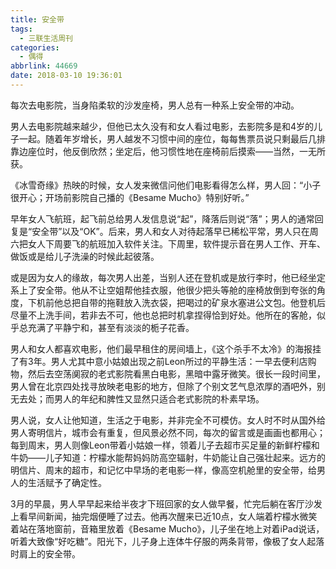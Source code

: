 ```yaml
---
title: 安全带
tags:
  - 三联生活周刊
categories:
  - 偶得
abbrlink: 44669
date: 2018-03-10 19:36:01
---
```



每次去电影院，当身陷柔软的沙发座椅，男人总有一种系上安全带的冲动。    

男人去电影院越来越少，但他已太久没有和女人看过电影，去影院多是和4岁的儿子一起。随着年岁增长，男人越发不习惯中间的座位，每每售票员说只剩最后几排靠边座位时，他反倒欣然；坐定后，他习惯性地在座椅前后摸索——当然，一无所获。

《冰雪奇缘》热映的时候，女人发来微信问他们电影看得怎么样，男人回：“小子很开心；开场前影院自己播的《Besame Mucho》特别好听。”    

早年女人飞航班，起飞前总给男人发信息说“起”，降落后则说“落”；男人的通常回复是“安全带”以及“OK”。后来，男人和女人对待起落早已稀松平常，男人只在周六把女人下周要飞的航班加入软件关注。下周里，软件提示音在男人工作、开车、做饭或是给儿子洗澡的时候此起彼落。    

或是因为女人的缘故，每次男人出差，当别人还在登机或是放行李时，他已经坐定系上了安全带。他从不让空姐帮他挂衣服，他很少把头等舱的座椅放倒到夸张的角度，下机前他总把自带的拖鞋放入洗衣袋，把喝过的矿泉水塞进公文包。他登机后尽量不上洗手间，若非去不可，他也总把时机拿捏得恰到好处。他所在的客舱，似乎总充满了平静宁和，甚至有淡淡的栀子花香。    

男人和女人都喜欢电影，他们最早租住的房间墙上，《这个杀手不太冷》的海报挂了有3年。男人尤其中意小姑娘出现之前Leon所过的平静生活：一早去便利店购物，然后去空荡阒寂的老式影院看黑白电影，黑暗中露牙微笑。很长一段时间里，男人曾在北京四处找寻放映老电影的地方，但除了个别文艺气息浓厚的酒吧外，别无去处；而男人的年纪和脾性又显然只适合老式影院的朴素早场。    

男人说，女人让他知道，生活之于电影，并非完全不可模仿。女人时不时从国外给男人寄明信片，城市会有重复，但风景必然不同，每次的留言或是画画也都用心；每到周末，男人则像Leon带着小姑娘一样，领着儿子去超市买足量的新鲜柠檬和牛奶——儿子知道：柠檬水能帮妈妈防高空辐射，牛奶能让自己强壮起来。远方的明信片、周末的超市，和记忆中早场的老电影一样，像高空机舱里的安全带，给男人的生活赋予了确定性。    

3月的早晨，男人早早起来给半夜才下班回家的女人做早餐，忙完后躺在客厅沙发上看早间新闻，抽完烟便睡了过去。他再次醒来已近10点，女人端着柠檬水微笑着站在落地窗前，音箱里放着《Besame Mucho》，儿子坐在地上对着iPad说话，听着大致像“好吃糖”。阳光下，儿子身上连体牛仔服的两条背带，像极了女人起落时肩上的安全带。
